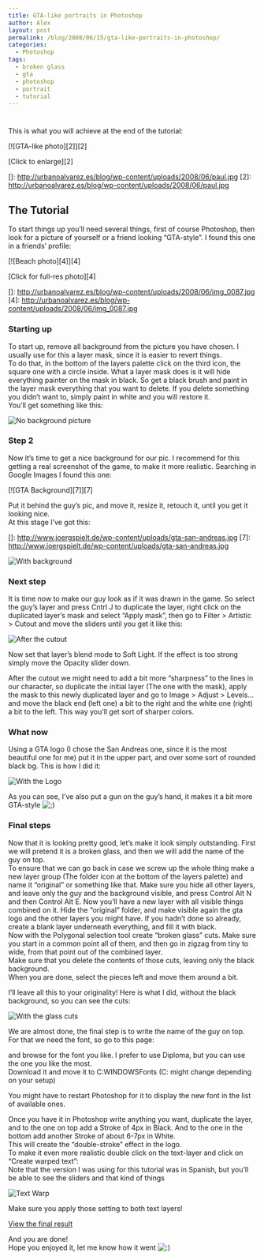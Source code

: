 ```yaml
---
title: GTA-like portraits in Photoshop
author: Alex
layout: post
permalink: /blog/2008/06/15/gta-like-portraits-in-photoshop/
categories:
  - Photoshop
tags:
  - broken glass
  - gta
  - photoshop
  - portrait
  - tutorial
---
```

# 

This is what you will achieve at the end of the tutorial:

[![GTA-like photo][2]][2]

[Click to enlarge][2]

 []: http://urbanoalvarez.es/blog/wp-content/uploads/2008/06/paul.jpg
 [2]: http://urbanoalvarez.es/blog/wp-content/uploads/2008/06/paul.jpg

## The Tutorial

To start things up you’ll need several things, first of course Photoshop, then look for a picture of yourself or a friend looking “GTA-style”. I found this one in a friends’ profile:

[![Beach photo][4]][4]

[Click for full-res photo][4]

 []: http://urbanoalvarez.es/blog/wp-content/uploads/2008/06/img_0087.jpg
 [4]: http://urbanoalvarez.es/blog/wp-content/uploads/2008/06/img_0087.jpg

### Starting up

To start up, remove all background from the picture you have chosen. I usually use for this a layer mask, since it is easier to revert things.  
To do that, in the bottom of the layers palette click on the third icon, the square one with a circle inside. What a layer mask does is it will hide everything painter on the mask in black. So get a black brush and paint in the layer mask everything that you want to delete. If you delete something you didn’t want to, simply paint in white and you will restore it.  
You’ll get something like this:

![No background picture][5]

### Step 2

 [5]: http://urbanoalvarez.es/blog/wp-content/uploads/2008/06/1.jpg "No background picture"

Now it’s time to get a nice background for our pic. I recommend for this getting a real screenshot of the game, to make it more realistic. Searching in Google Images I found this one:

[![GTA Background][7]][7]

Put it behind the guy’s pic, and move it, resize it, retouch it, until you get it looking nice.  
At this stage I’ve got this:

 []: http://www.joergspielt.de/wp-content/uploads/gta-san-andreas.jpg
 [7]: http://www.joergspielt.de/wp-content/uploads/gta-san-andreas.jpg

![With background][8]

### Next step

 [8]: http://urbanoalvarez.es/blog/wp-content/uploads/2008/06/2.jpg "With background"

It is time now to make our guy look as if it was drawn in the game. So select the guy’s layer and press Cntrl J to duplicate the layer, right click on the duplicated layer’s mask and select “Apply mask”, then go to Filter > Artistic > Cutout and move the sliders until you get it like this:

![After the cutout][9]

Now set that layer’s blend mode to Soft Light. If the effect is too strong simply move the Opacity slider down.

 [9]: http://urbanoalvarez.es/blog/wp-content/uploads/2008/06/3.jpg "After the cutout"

After the cutout we might need to add a bit more “sharpness” to the lines in our character, so duplicate the initial layer (The one with the mask), apply the mask to this newly duplicated layer and go to Image > Adjust > Levels… and move the black end (left one) a bit to the right and the white one (right) a bit to the left. This way you’ll get sort of sharper colors.

### What now

Using a GTA logo (I chose the San Andreas one, since it is the most beautiful one for me) put it in the upper part, and over some sort of rounded black bg. This is how I did it:

![With the Logo][10]

As you can see, I’ve also put a gun on the guy’s hand, it makes it a bit more GTA-style ![;)][11] 

 [10]: http://urbanoalvarez.es/blog/wp-content/uploads/2008/06/4.jpg "With the Logo"
 [11]: http://urbanoalvarez.es/blog/wp-includes/images/smilies/icon_wink.gif

### Final steps

Now that it is looking pretty good, let’s make it look simply outstanding. First we will pretend it is a broken glass, and then we will add the name of the guy on top.  
To ensure that we can go back in case we screw up the whole thing make a new layer group (The folder icon at the bottom of the layers palette) and name it “original” or something like that. Make sure you hide all other layers, and leave only the guy and the background visible, and press Control Alt N and then Control Alt E. Now you’ll have a new layer with all visible things combined on it. Hide the “original” folder, and make visible again the gta logo and the other layers you might have. If you hadn’t done so already, create a blank layer underneath everything, and fill it with black.  
Now with the Polygonal selection tool create “broken glass” cuts. Make sure you start in a common point all of them, and then go in zigzag from tiny to wide, from that point out of the combined layer.  
Make sure that you delete the contents of those cuts, leaving only the black background.  
When you are done, select the pieces left and move them around a bit.

I’ll leave all this to your originality! Here is what I did, without the black background, so you can see the cuts:

![With the glass cuts][12]

We are almost done, the final step is to write the name of the guy on top. For that we need the font, so go to this page:  
  
and browse for the font you like. I prefer to use Diploma, but you can use the one you like the most.  
Download it and move it to C:WINDOWSFonts (C: might change depending on your setup)

 [12]: http://urbanoalvarez.es/blog/wp-content/uploads/2008/06/5.jpg "With the glass cuts"

You might have to restart Photoshop for it to display the new font in the list of available ones.

Once you have it in Photoshop write anything you want, duplicate the layer, and to the one on top add a Stroke of 4px in Black. And to the one in the bottom add another Stroke of about 6-7px in White.  
This will create the “double-stroke” effect in the logo.  
To make it even more realistic double click on the text-layer and click on “Create warped text”:  
Note that the version I was using for this tutorial was in Spanish, but you’ll be able to see the sliders and that kind of things

![Text Warp][13]

Make sure you apply those setting to both text layers!

 [13]: http://urbanoalvarez.es/blog/wp-content/uploads/2008/06/6.jpg "Text Warp"

[View the final result][14]

And you are done!  
Hope you enjoyed it, let me know how it went ![:)][15] 

 [14]: http://urbanoalvarez.es/blog/wp-content/uploads/2008/06/paul.jpg
 [15]: http://urbanoalvarez.es/blog/wp-includes/images/smilies/icon_smile.gif